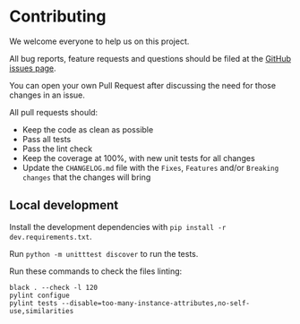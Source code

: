 # Contributing

We welcome everyone to help us on this project.

All bug reports, feature requests and questions should be filed at the
[GitHub issues page](https://github.com/illuin-tech/configue/issues).

You can open your own Pull Request after discussing the need for those changes in an issue.

All pull requests should:
- Keep the code as clean as possible
- Pass all tests
- Pass the lint check
- Keep the coverage at 100%, with new unit tests for all changes
- Update the `CHANGELOG.md` file with the `Fixes`, `Features` and/or `Breaking changes` that the changes will bring

## Local development
Install the development dependencies with `pip install -r dev.requirements.txt`.

Run `python -m unitttest discover` to run the tests.

Run these commands to check the files linting:
```shell script
black . --check -l 120
pylint configue
pylint tests --disable=too-many-instance-attributes,no-self-use,similarities
```
